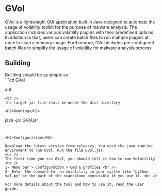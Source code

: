 <H1>GVol</H1>

GVol is a lightweight GUI application built in Java designed to automate the usage of volatility toolkit for the purpose of malware analysis. The application includes various volatility plugins with their predefined options. In addition to that, users can create batch files to run multiple plugins at once to scan a memory image. Furthermore, GVol includes pre-configured batch files to simplify the usage of volatility for malware analysis process.


<H2>Building</H2>
Building should be as simple as
<br />
```cd GVol

ant
```
<br />
the target jar file shall be under the dist directory

<H2>Running</H2>
```
java -jar GVol.jar

```


<H2>Configuration</H2>

Download the latest version from releases. You need the java runtime enviroment to run GVol. Run the file GVol.jar.
<br />
The first time you run GVol, you should tell it how to run Volatility. <br />
1- Menu bar > Configuration > Cmd & profiles <br />
2- Enter the command to run volatility in your system like "python vol.py" or the path of the standalone executable if you use it. <br />

For more details about the tool and how to use it, read the user guide.
